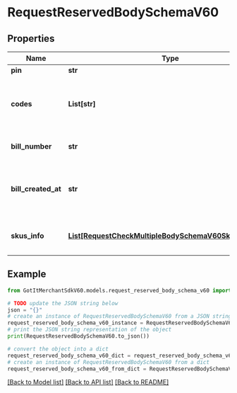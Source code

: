 # RequestReservedBodySchemaV60


## Properties

Name | Type | Description | Notes
------------ | ------------- | ------------- | -------------
**pin** | **str** | Store pin | [optional] 
**codes** | **List[str]** | Array of 10-16 characters Got It voucher codes | [optional] 
**bill_number** | **str** | Bill number will apply vouchers | [optional] 
**bill_created_at** | **str** | Bill creation time. Format: YYYY-MM-DD HH:MM:SS | [optional] 
**skus_info** | [**List[RequestCheckMultipleBodySchemaV60SkusInfoInner]**](RequestCheckMultipleBodySchemaV60SkusInfoInner.md) | SKU information in bill_number | [optional] 

## Example

```python
from GotItMerchantSdkV60.models.request_reserved_body_schema_v60 import RequestReservedBodySchemaV60

# TODO update the JSON string below
json = "{}"
# create an instance of RequestReservedBodySchemaV60 from a JSON string
request_reserved_body_schema_v60_instance = RequestReservedBodySchemaV60.from_json(json)
# print the JSON string representation of the object
print(RequestReservedBodySchemaV60.to_json())

# convert the object into a dict
request_reserved_body_schema_v60_dict = request_reserved_body_schema_v60_instance.to_dict()
# create an instance of RequestReservedBodySchemaV60 from a dict
request_reserved_body_schema_v60_from_dict = RequestReservedBodySchemaV60.from_dict(request_reserved_body_schema_v60_dict)
```
[[Back to Model list]](../README.md#documentation-for-models) [[Back to API list]](../README.md#documentation-for-api-endpoints) [[Back to README]](../README.md)


